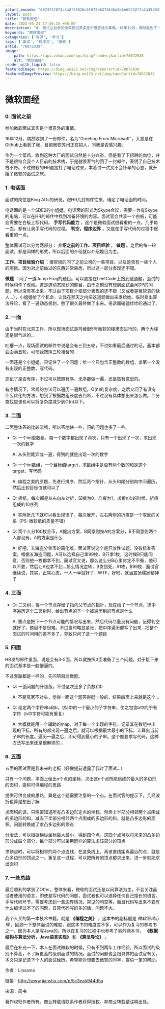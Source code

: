 ```yaml
---
arturl_encode: "6874747073:3a2f2f626c6f672e6373646e2e6e65742f7a7a393031323134:2f61727469636c652f64657461696c732f3738303732303338"
layout: post
title: "微软面经"
date: 2022-06-21 17:50:15 +08:00
description: "0. 面试之前参加微软面试其实是个很意外的事情。16年12月，偶然收到了一份邮件，名为“Greeti"
keywords: "微软面经"
categories: ['资源', '学习']
tags: ['面试', '程序员', '微软']
artid: "78072038"
image:
    path: https://api.vvhan.com/api/bing?rand=sj&artid=78072038
    alt: "微软面经"
render_with_liquid: false
featuredImage: https://bing.ee123.net/img/rand?artid=78072038
featuredImagePreview: https://bing.ee123.net/img/rand?artid=78072038
---
```


# 微软面经

### 0. 面试之前

参加微软面试其实是个很意外的事情。

16年12月，偶然收到了一份邮件，名为“Greeting From Microsoft”，大意是在Github上看到了我，目前微软苏州正在招人，问我是否感兴趣。

作为一个菜鸡，收到这种大厂的面试自然是十分兴奋，但是看了下招聘的岗位，并不是很符合我个人目前的技术栈，于是就很客气的回了一封邮件，表明了自己技术栈不符。不过微软的HR直接打了电话过来，本着试一试又不会怀孕的心态，就开始了微软的面试之旅。

### 1. 电话面

面试的岗位是Bing ADs的研发。跟HR几封邮件往来，确定了电话面的时间。

电话面的是一个SDE2的小姐姐。电话面的形式为Skype会议，需要一台有Skype的电脑，可以在HR的邮件中找到准备环境的内容。面试官会共享一个白板，可能会需要在白板上写代码。
**手写代码能力**
，这个是微软面试很看重的一点，几乎每一面，都有让我手写代码的过程。
**判空，程序边界**
，又是在手写代码的过程中很看重的一点。

整体面试可以分为两部分：
**介绍之前的工作、项目经验**
，
**做题**
。之后的每一轮面试，都是同样的形式，所以后面的介绍就以介绍题目为主。

**工作、项目经验介绍**
：很常规的问了之前公司的一些项目，以及是否有一些个人的项目。因为对之前做过的东西非常熟悉，所以这一部分表现还不错。

**做题**
：问了一道Jump Frog的题目。可以直接在LeetCode上搜到这道题，面试的时候稍作了改动。这是道动态规划的题目，由于之前没有想到面试会问DP的问题，所以没有答出来，不过由于项目介绍部分表现的还不错（又或者是微软真的缺人...），小姐姐给了个机会，让我在那天之内把这道题做出来发给她。临时拿出算法导论，看了一遍动态规划，憋了很久最终做了出来。电话面磕磕绊绊的通过了。

### 2. 一面

由于当时在北京工作，所以现场面试是丹棱街5号微软的楼里面进行的，两个大楼还是很气派的...

吐槽一点，现场面试的邮件中说是会有三到五轮，不过如果最后通过的话，基本都会面满五轮，可怜我按照三轮准备的...

一面还是个小姐姐。只记住了一个问题：给一个只包含正整数的数组，求第一个没有出现的正整数，写代码。

忘记了是否有序，不过可以按照有序、无序都做一遍，还是蛮有意思的。

有序情况下，常规的方法可以遍历一遍数组，O(n)的复杂度，之后又问了有没有什么优化的方法，想到了根据数组长度去判断，不过没有具体想出来怎么做。二分查找应该也可以将复杂度减少到O(n)以下。

### 3. 二面

二面整体答的比较流畅，所以答地快一些，问的问题也多了一些。

* Q: 一个int型数组，每一个数字都出现了两次，只有一个出现了一次，求出现一次的数字
    
  A: 从头到尾异或一遍，得到的就是出现一次的数字
* Q: 一个int数组，一个目标值target，求数组中是否有两个数的和是这个target，写代码
    
  A: 编程之美的原题，先进行排序，然后两个指针，从头和尾分别向中间遍历，然后比较目标值就可以了
* Q: 折纸，每次都是从右向左对折，凹痕为0，凸痕为1，求折n次的时候，折痕组成的10序列
    
  A: 实际折几下就可以看出规律了，每次展开，左右两侧的折痕是一个取反的关系（PS: 微软纸的质量不错）
* Q: 两个人分100枚金币，A提出方案，B同意则按A的方案分，B不同意则两个人都没有，A的方案是什么
    
  A: 好吧，五海盗分金币的简化版。面试官说这个是开放性试题，没有标准答案。根据五海盗问题，A可以选择自己拿99枚，B只拿1枚，这时候B只能同意，否则他一枚都拿不到。面试官又说，那么这么分B心里肯定不平衡，他可以不要，然后让A也拿不到...那么情况逆转，B贪到死，A1枚，B99枚...面试官继续说，其实，正常心态，一人一半就好了...WTF，好吧，就当宣扬儒家精神了

### 4. 三面

* Q: 二叉树，每一个节点存储了指向父节点的指针，现在给了一个节点，求中序遍历这个二叉树时，给出节点的下一个被遍历到的节点是什么
    
  A: 重点是把下一个节点可能的情况写出来，然后代码尽量没有问题，记得判空就好了，题目不是很难。不过当时略显紧张，把中序遍历都写了出来...把整个面试的时间用的差不多了，导致只问了这一个题目

### 5. 四面

HR发的邮件里面，说是会有3-5面，所以就按照3面准备了三个问题，对于接下来的面试基本是一脸懵逼的。

不过套路都是一样的，先问项目后做题。

* Q: 一面问题的升级版，不过这次还多了负数和0
    
  A: 不是冤家不对头，觉得一面这个题答得挺一般的，结果四面上来就是这个...
* Q: 给定两个字符串a和b，求a中的一个最小的子字符串，使之包含b中的所有字符（b中字符可能有重复）
    
  A: 大概就是用一个辅助的map，对于每一个出现的字符，记录其在数组中出现的下标，所有的都出现一遍之后，就可以根据最大最小的下标，计算出当前子串的长度。遍历一遍之后，即可得到最小的子串。这个题要求写代码，这种方法写出来还是很麻烦的...

### 6. 五面

五面的面试官是我未来的老板（好像提前透露了我过了面试...）

只有一个问题，平面上给出n个点的坐标，求出这n个点所能组成的最大的多边形的面积，提供可供编程的思路

提供可供变成的思路，算是这个题需要注意的一个点。在面试官的提示下，几经波折也算是想出了解

求面积的话，只需要知道所有凸多边形定点的坐标，然后上半部分相邻两个点围成的多边形的和，减去下半部分相邻两个点围成的多边形的和，就是凸多边形的面积。问题转换成了求凸多边形的顶点

分治法，可以根据横纵坐标最大最小，得到四个点，这四个点可以将未来的凸多边形分成四个部分，每个部分可以采用同样的算法求该部分的顶点

求顶点时，可以将相邻的两个点连线，在这条线上，离该直线距离最远的点，就是凸多边形的顶点之一。重复这一过程，可以把所有的顶点都求出来，进一步就能求出面积

### 7. 一些总结

最后顺利的拿到了Offer。整体来看，微软的面试还是以问算法为主，不会关注面试者使用的语言，即使是写代码的问题，面试者也可以选择任何自己擅长的语言。手写代码环节，需要考虑到一些边界情况，常见的判空等，而且代码写出来不要有什么编译过不了的问题，日常代码写的多的话，问题不大。

我个人买的第一本技术书籍，就是
**《编程之美》**
，这本书的副标题是
*微软面试心得*
，回顾一下整体面试的难度，跟这本书的难度差不多，可以作为复习的参考书之一。因为本人是写Java的，所以在复习的过程中也参考了另外两本书，
**《数据结构与算法分析，Java语言实现》**
和
**《算法导论》**
。

最后在补充一下，本人在面试微软的时候，只有不到两年工作经验，所以面试的级别不算高，不了解更高的级别面试的情况。面试的问题也会跟具体的面试官有关，本文只是记录下个人的面试经历，希望能对想要去微软的同学，提供一定的帮助。

  
  
作者：Linsama
  
链接：http://www.jianshu.com/p/5c3eab944d5a
  
來源：简书
  
著作权归作者所有。商业转载请联系作者获得授权，非商业转载请注明出处。